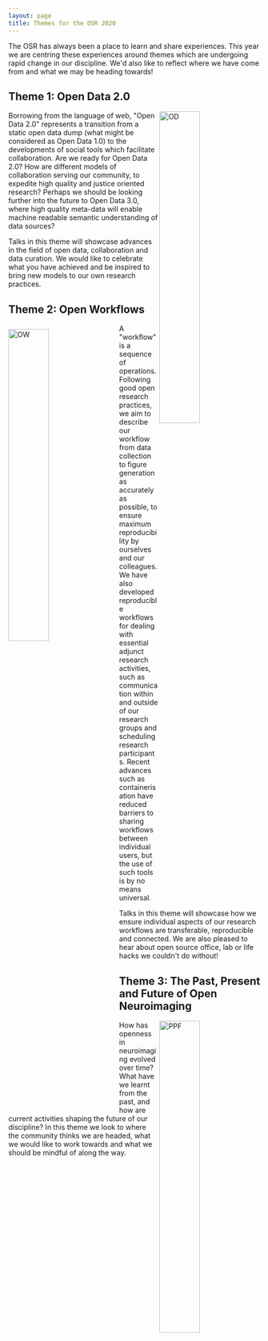 ```yaml
---
layout: page
title: Themes for the OSR 2020
---
```


The OSR has always been a place to learn and share experiences.
This year we are centring these experiences around themes which are undergoing rapid change in our discipline.
We'd also like to reflect where we have come from and what we may be heading towards!

## Theme 1: Open Data 2.0

<img align="right" src="../img/fromFrantisek/open_data.svg" alt="OD" width="40%">

Borrowing from the language of web, "Open Data 2.0" represents a transition from a static open data dump
(what might be considered as Open Data 1.0) to the developments of social tools which facilitate collaboration.
Are we ready for Open Data 2.0? How are different models of collaboration serving our community,
to expedite high quality and justice oriented research?
Perhaps we should be looking further into the future to Open Data 3.0,
where high quality meta-data will enable machine readable semantic understanding of data sources?

Talks in this theme will showcase advances in the field of open data, collaboration and data curation.
We would like to celebrate what you have achieved and be inspired to bring new models to our own research practices.




## Theme 2: Open Workflows

<img align="left" src="../img/fromFrantisek/open_workflows.svg" alt="OW" width="40%" style="vertical-align:middle; margin:10px 0px; margin-right:20px;">

A "workflow" is a sequence of operations. Following good open research practices,
we aim to describe our workflow from data collection to figure generation as accurately as possible,
to ensure maximum reproducibility by ourselves and our colleagues.
We have also developed reproducible workflows for dealing with essential adjunct research activities,
such as communication within and outside of our research groups and scheduling research participants.
Recent advances such as containerisation have reduced barriers to sharing workflows between individual users,
but the use of such tools is by no means universal.

Talks in this theme will showcase how we ensure individual aspects of our research workflows are transferable,
reproducible and connected. We are also pleased to hear about open source office,
lab or life hacks we couldn't do without!





## Theme 3: The Past, Present and Future of Open Neuroimaging

<img align="right" src="../img/fromFrantisek/past_present_future.svg" alt="PPF" width="40%">

How has openness in neuroimaging evolved over time? What have we learnt from the past,
and how are current activities shaping the future of our discipline?
In this theme we look to where the community thinks we are headed, what we would like to work towards and what we should be mindful of along the way.
